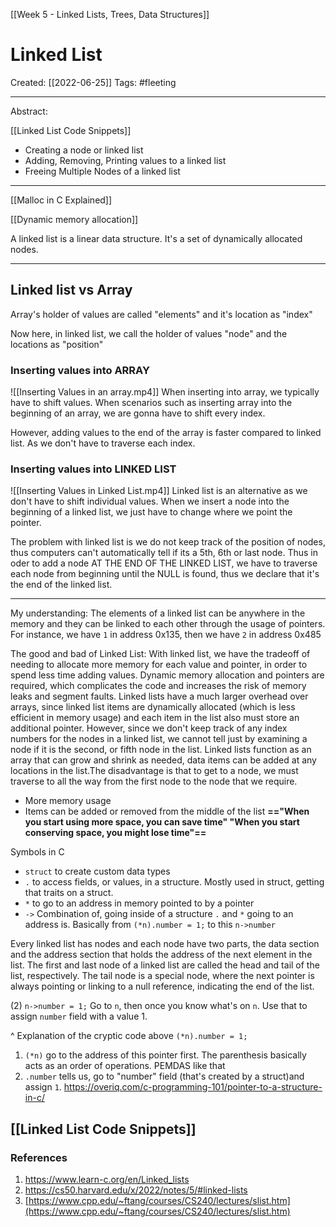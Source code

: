 [[Week 5 - Linked Lists, Trees, Data Structures]]

# Linked List
Created:  [[2022-06-25]]
Tags: #fleeting 

---
Abstract:



[[Linked List Code Snippets]]
- Creating a node or linked list
- Adding, Removing, Printing values to a linked list
- Freeing Multiple Nodes of a linked list
---
[[Malloc in C Explained]]

[[Dynamic memory allocation]]

A linked list is a linear data structure. It's a set of dynamically allocated nodes. 

---
## Linked list vs Array

Array's holder of values are called "elements"
and it's location as "index"

Now here, in linked list, we call the holder of values "node"
and the locations as "position"

### Inserting values into ARRAY
![[Inserting Values in an array.mp4]]
When inserting into array, we typically have to shift values.  When scenarios such as inserting array into the beginning of an array, we are gonna have to shift every index. 

However, adding values to the end of the array is faster compared to linked list. As we don't have to traverse each index. 


### Inserting values into LINKED LIST
![[Inserting Values in Linked List.mp4]]
Linked list is an alternative as we don't have to shift individual values. When we insert a node into the beginning of a linked list, we just have to change where we point the pointer.

The problem with linked list is we do not keep track of the position of nodes, thus computers can't automatically tell if its a 5th, 6th or last node. Thus in oder to add a node AT THE END OF THE LINKED LIST, we have to traverse each node from beginning until the NULL is found, thus we declare that it's the end of the linked list. 

----



My understanding:
The elements of a linked list can be anywhere in the memory and they can be linked to each other through the usage of pointers. For instance, we have `1` in address 0x135, then we have `2` in address 0x485


The good and bad of Linked List:
With linked list, we have the tradeoff of needing to allocate more memory for each value and pointer, in order to spend less time adding values. Dynamic memory allocation and pointers are required, which complicates the code and increases the risk of memory leaks and segment faults. Linked lists have a much larger overhead over arrays, since linked list items are dynamically allocated (which is less efficient in memory usage) and each item in the list also must store an additional pointer. However, since we don't keep track of any index numbers for the nodes in a linked list, we cannot tell just by examining a node if it is the second, or fifth node in the list. Linked lists function as an array that can grow and shrink as needed, data items can be added at any locations in the list.The disadvantage is that to get to a node, we must traverse to all the way from the first node to the node that we require. 
- More memory usage
- Items can be added or removed from the middle of the list
**=="When you start using more space, you can save time"
"When you start conserving space, you might lose time"==**


Symbols in C
-   `struct` to create custom data types
-   `.` to access fields, or values, in a structure. Mostly used in struct, getting that traits on a struct.
-   `*` to go to an address in memory pointed to by a pointer
- `->` Combination of, going inside of a structure `.` and `*` going to an address is. Basically from `(*n).number = 1;` to this `n->number` 

Every linked list has nodes and each node have two parts, the data section and the address section that holds the address of the next element in the list. The first and last node of a linked list are called the head and tail of the list, respectively. The tail node is a special node, where the next pointer is always pointing or linking to a null reference, indicating the end of the list.



(2)
`n->number = 1;`
Go to `n`, then once you know what's on `n`. Use that to assign `number` field with a value 1.

^  Explanation of the cryptic code above
`(*n).number = 1;` 
1. `(*n)` go to the address of this pointer first. The parenthesis basically acts as an order of operations. PEMDAS like that
2. `.number` tells us, go to "number" field (that's created by a struct)and assign `1`. 
https://overiq.com/c-programming-101/pointer-to-a-structure-in-c/







## [[Linked List Code Snippets]]
























### References
1. https://www.learn-c.org/en/Linked_lists
2. https://cs50.harvard.edu/x/2022/notes/5/#linked-lists
3. [https://www.cpp.edu/~ftang/courses/CS240/lectures/slist.htm](https://www.cpp.edu/~ftang/courses/CS240/lectures/slist.htm)

